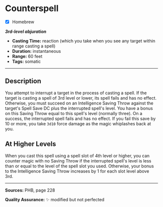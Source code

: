 # Counterspell
- [x] Homebrew

***3rd-level abjuration***
- **Casting Time:** reaction (which you take when you see any target within range casting a spell)
- **Duration:** instantaneous
- **Range:** 60 feet
- **Tags:** somatic

---

## Description
You attempt to interrupt a target in the process of casting a spell.
If the target is casting a spell of 3rd level or lower, its spell fails and has no effect.
Otherwise, you must succeed on an Intelligence Saving Throw against the target's Spell Save DC plus the interrupted spell's level.
You have a bonus on this Saving Throw equal to this spell's level (normally three).
On a success, the interrupted spell fails and has no effect.
If you fail this save by 10 or more, you take `3d10` force damage as the magic whiplashes back at you.

## At Higher Levels
When you cast this spell using a spell slot of 4th level or higher, you can counter magic with no Saving Throw if the interrupted spell's level is less than or equal to the level of the spell slot you used.
Otherwise, your bonus to the Intelligence Saving Throw increases by 1 for each slot level above 3rd.

---

**Sources:** PHB, page 228

**Quality Assurance:** :sparkles: modified but not perfected
